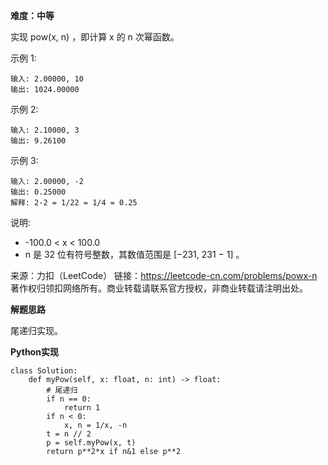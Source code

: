 **难度：中等**    

实现 pow(x, n) ，即计算 x 的 n 次幂函数。

示例 1:
```
输入: 2.00000, 10
输出: 1024.00000
```
示例 2:
```
输入: 2.10000, 3
输出: 9.26100
```
示例 3:
```
输入: 2.00000, -2
输出: 0.25000
解释: 2-2 = 1/22 = 1/4 = 0.25
```
说明:

- -100.0 < x < 100.0
- n 是 32 位有符号整数，其数值范围是 [−231, 231 − 1] 。

来源：力扣（LeetCode）
链接：https://leetcode-cn.com/problems/powx-n
著作权归领扣网络所有。商业转载请联系官方授权，非商业转载请注明出处。     

**解题思路**     

尾递归实现。    

**Python实现**    
```
class Solution:
    def myPow(self, x: float, n: int) -> float:
        # 尾递归
        if n == 0:
            return 1
        if n < 0:
            x, n = 1/x, -n
        t = n // 2
        p = self.myPow(x, t)
        return p**2*x if n&1 else p**2
```